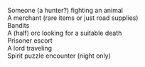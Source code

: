 Someone (a hunter?) fighting an animal  
A merchant (rare items or just road supplies)  
Bandits  
A (half) orc looking for a suitable death  
Prisoner escort  
A lord traveling  
Spirit puzzle encounter (night only)